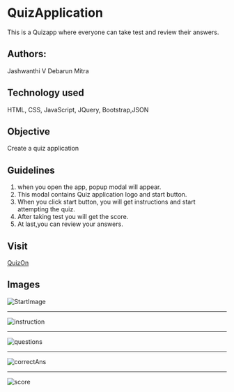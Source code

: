 # QuizApplication
This is a Quizapp where everyone can take test and review their answers.

## Authors:
Jashwanthi V
Debarun Mitra

## Technology used
HTML, CSS, JavaScript, JQuery, Bootstrap,JSON

## Objective
Create a quiz application

## Guidelines
1. when you open the app, popup modal will appear.
2. This modal contains Quiz application logo and start button.
3. When you click start button, you will get instructions and start attempting the quiz.
4. After taking test you will get the score. 
5. At last,you can review your answers.

## Visit

[QuizOn](https://debarunmitra.github.io/QuizApplication/)

## Images
![StartImage](images/startImg.png) 
**********************************************************
![instruction](images/instructions.png)
**********************************************************
![questions](images/question.png)
**********************************************************
![correctAns](images/correctAns.png)
**********************************************************
![score](images/scoreImg.png)

 
